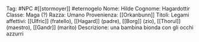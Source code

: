 Tag: #NPC #[[stormoyer]] #eternogelo 
Nome: Hilde
Cognome: Hagardottir
Classe: Maga (?)
Razza: Umano
Provenienza: [[Orkanbunn]]
Titoli: 
Legami affettivi: [[Ulfric]] (fratello), [[Hagard]] (padre), [[Borg]] (zio), [[Thorul]] (maestro), [[Gandr]] (marito)
Descrizione: una bambina bionda con gli occhi azzurri